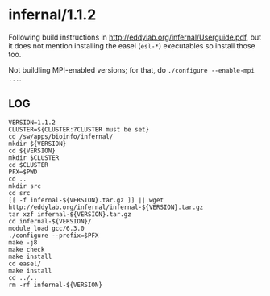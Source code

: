 infernal/1.1.2
==============

Following build instructions in <http://eddylab.org/infernal/Userguide.pdf>,
but it does not mention installing the easel (`esl-*`) executables so install
those too.

Not buildling MPI-enabled versions; for that, do `./configure --enable-mpi ...`.

LOG
---

    VERSION=1.1.2
    CLUSTER=${CLUSTER:?CLUSTER must be set}
    cd /sw/apps/bioinfo/infernal/
    mkdir ${VERSION}
    cd ${VERSION}
    mkdir $CLUSTER
    cd $CLUSTER
    PFX=$PWD
    cd ..
    mkdir src
    cd src
    [[ -f infernal-${VERSION}.tar.gz ]] || wget http://eddylab.org/infernal/infernal-${VERSION}.tar.gz
    tar xzf infernal-${VERSION}.tar.gz 
    cd infernal-${VERSION}/
    module load gcc/6.3.0
    ./configure --prefix=$PFX
    make -j8
    make check
    make install
    cd easel/
    make install
    cd ../..
    rm -rf infernal-${VERSION}

